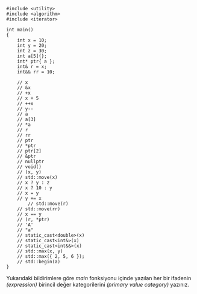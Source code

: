 ```
#include <utility>
#include <algorithm>
#include <iterator>

int main()
{
	int x = 10;
	int y = 20;
	int z = 30;
	int a[5]{};
	int* ptr{ a };
	int& r = x;
	int&& rr = 10;

	// x
	// &x
	// +x
	// x + 5
	// ++x
	// y--
	// a
	// a[3]
	// *a
	// r
	// rr
	// ptr
	// *ptr
	// ptr[2]
	// &ptr
	// nullptr
	// void()
	// (x, y)
	// std::move(x)
	// x ? y : z
	// x ? 10 : y
	// x = y
	// y += x
		// std::move(r)
	// std::move(rr)
	// x == y
	// (r, *ptr)
	// 'A'
	// "a"
	// static_cast<double>(x)
	// static_cast<int&>(x)
	// static_cast<int&&>(x)
	// std::max(x, y)
	// std::max({ 2, 5, 6 });
	// std::begin(a)
}

```

Yukarıdaki bildirimlere göre _main_ fonksiyonu içinde yazılan her bir ifadenin _(expression)_ birincil değer kategorilerini _(primary value category)_ yazınız.
